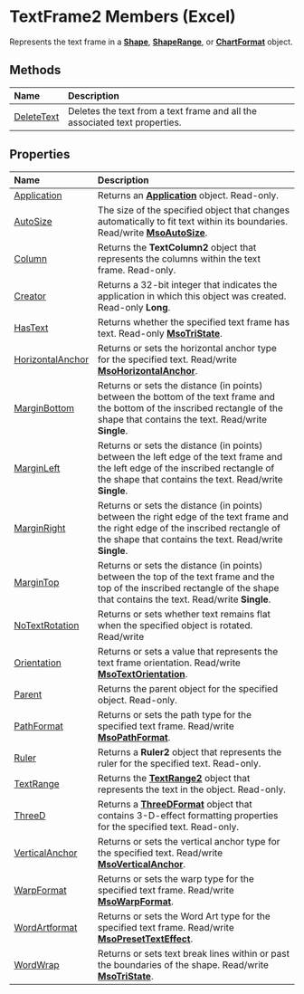 
# TextFrame2 Members (Excel)
Represents the text frame in a  **[Shape](8f01fcd1-b7d9-5216-2de5-40fb6648a403.md)**,  **[ShapeRange](e1b8229c-73a0-4a77-5e00-4bcec9032260.md)**, or  **[ChartFormat](edac71b7-ed38-6658-2cbf-6493dc1ad3ed.md)** object.

## Methods



|**Name**|**Description**|
|:-----|:-----|
| [DeleteText](e96a305c-085a-d807-1336-9dcc22760a7e.md)|Deletes the text from a text frame and all the associated text properties.|

## Properties



|**Name**|**Description**|
|:-----|:-----|
| [Application](bb5aeb3a-f8d7-3752-27a5-ff1eedd7d4db.md)|Returns an  **[Application](19b73597-5cf9-4f56-8227-b5211f657f6f.md)** object. Read-only.|
| [AutoSize](8c2659b2-a315-18c3-23f3-7b1488ce8107.md)|The size of the specified object that changes automatically to fit text within its boundaries. Read/write  **[MsoAutoSize](f3118964-77e6-96df-e606-dfd191434086.md)**.|
| [Column](4f78bef0-38b8-534a-c6a3-dfbf21b83eda.md)|Returns the  **TextColumn2** object that represents the columns within the text frame. Read-only.|
| [Creator](a6621e71-b864-9e95-68d0-a74649bc15ec.md)|Returns a 32-bit integer that indicates the application in which this object was created. Read-only  **Long**.|
| [HasText](b9c7d9f4-22d3-5a45-e03b-8e06e87a2af9.md)|Returns whether the specified text frame has text. Read-only  **[MsoTriState](2036cfc9-be7d-e05c-bec7-af05e3c3c515.md)**.|
| [HorizontalAnchor](204b744c-a19e-dbf1-2143-3bfcef3caa0c.md)|Returns or sets the horizontal anchor type for the specified text. Read/write  **[MsoHorizontalAnchor](d70f3f09-65d7-956e-a312-7e5ae8a81b65.md)**.|
| [MarginBottom](36847492-45d4-5856-383c-291ca6d64a7e.md)|Returns or sets the distance (in points) between the bottom of the text frame and the bottom of the inscribed rectangle of the shape that contains the text. Read/write  **Single**.|
| [MarginLeft](16753c28-5322-b484-0948-19f7dc4651b7.md)|Returns or sets the distance (in points) between the left edge of the text frame and the left edge of the inscribed rectangle of the shape that contains the text. Read/write  **Single**.|
| [MarginRight](cde03d1b-04a1-8a83-0b20-e7e19d2c52ff.md)|Returns or sets the distance (in points) between the right edge of the text frame and the right edge of the inscribed rectangle of the shape that contains the text. Read/write  **Single**.|
| [MarginTop](35a29f85-df5b-27a3-1060-1d5a0c73b6cb.md)|Returns or sets the distance (in points) between the top of the text frame and the top of the inscribed rectangle of the shape that contains the text. Read/write  **Single**.|
| [NoTextRotation](ec749919-a096-bcdf-0400-3fc66bf4e2e9.md)|Returns or sets whether text remains flat when the specified object is rotated. Read/write|
| [Orientation](73c7a581-cabe-b634-ccf0-28e640b33129.md)|Returns or sets a value that represents the text frame orientation. Read/write  **[MsoTextOrientation](7e8d0e06-14dd-3ea1-a2e4-50375919517f.md)**.|
| [Parent](aed28538-c3bd-ebf7-47d5-ed6be97db000.md)|Returns the parent object for the specified object. Read-only.|
| [PathFormat](176d0ca9-c633-2056-a83a-c5db70fd0fcf.md)|Returns or sets the path type for the specified text frame. Read/write  **[MsoPathFormat](744f8ecf-7a08-4bd3-eb8d-1dde193d71b4.md)**.|
| [Ruler](c5bcd6ec-6135-5589-c3b5-643e50273144.md)|Returns a  **Ruler2** object that represents the ruler for the specified text. Read-only.|
| [TextRange](3b38e21e-f1c4-48b3-308a-14dee8de23d2.md)|Returns the  **[TextRange2](a6a59c9b-9b64-c1e2-2e98-a1f99025c877.md)** object that represents the text in the object. Read-only.|
| [ThreeD](ae85ffd6-ec5b-7082-66a9-3de9fff159ee.md)|Returns a  **[ThreeDFormat](9cb41236-6aba-4d6c-a54c-5e177657c8d1.md)** object that contains 3-D-effect formatting properties for the specified text. Read-only.|
| [VerticalAnchor](605adc62-1b33-d1d9-46ea-7154efb748ed.md)|Returns or sets the vertical anchor type for the specified text. Read/write  **[MsoVerticalAnchor](eb79204e-6c76-6d63-9609-dcbf34073eb5.md)**.|
| [WarpFormat](20710bdc-981f-b61d-4be5-f8c760bb9f4c.md)|Returns or sets the warp type for the specified text frame. Read/write  **[MsoWarpFormat](20710bdc-981f-b61d-4be5-f8c760bb9f4c.md)**.|
| [WordArtformat](66944f16-1a5e-a7f5-942e-9007107a7fbf.md)|Returns or sets the Word Art type for the specified text frame. Read/write  **[MsoPresetTextEffect](56a7008d-ce2c-f127-56de-851cb8fef44f.md)**.|
| [WordWrap](ed768819-89f9-7d8d-1ed2-706de15ad8e7.md)|Returns or sets text break lines within or past the boundaries of the shape. Read/write  **[MsoTriState](2036cfc9-be7d-e05c-bec7-af05e3c3c515.md)**.|
